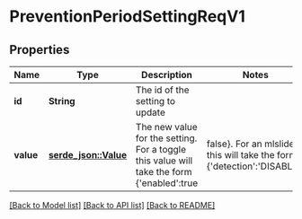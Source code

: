 # PreventionPeriodSettingReqV1

## Properties

Name | Type | Description | Notes
------------ | ------------- | ------------- | -------------
**id** | **String** | The id of the setting to update |
**value** | [**serde_json::Value**](.md) | The new value for the setting. For a toggle this value will take the form {'enabled':true|false}. For an mlslider this will take the form {'detection':'DISABLED|CAUTIOUS|MODERATE|AGGRESSIVE|EXTRA_AGGRESSIVE','prevention':'DISABLED|CAUTIOUS|MODERATE|AGGRESSIVE|EXTRA_AGGRESSIVE'} |

[[Back to Model list]](./README.md#documentation-for-models) [[Back to API list]](./README.md#documentation-for-api-endpoints) [[Back to README]](../README.md)
